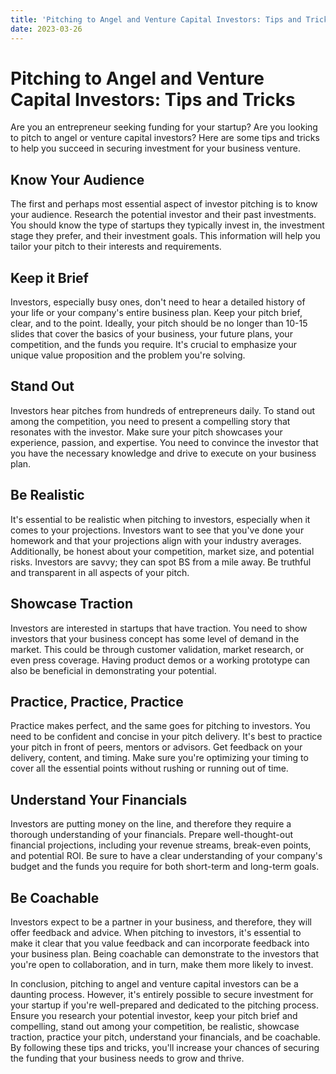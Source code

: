 ```yaml
---
title: 'Pitching to Angel and Venture Capital Investors: Tips and Tricks'
date: 2023-03-26
---
```


# Pitching to Angel and Venture Capital Investors: Tips and Tricks 

Are you an entrepreneur seeking funding for your startup? Are you looking to pitch to angel or venture capital investors? Here are some tips and tricks to help you succeed in securing investment for your business venture.

## Know Your Audience 

The first and perhaps most essential aspect of investor pitching is to know your audience. Research the potential investor and their past investments. You should know the type of startups they typically invest in, the investment stage they prefer, and their investment goals. This information will help you tailor your pitch to their interests and requirements. 

## Keep it Brief 

Investors, especially busy ones, don't need to hear a detailed history of your life or your company's entire business plan. Keep your pitch brief, clear, and to the point. Ideally, your pitch should be no longer than 10-15 slides that cover the basics of your business, your future plans, your competition, and the funds you require. It's crucial to emphasize your unique value proposition and the problem you're solving.

## Stand Out 

Investors hear pitches from hundreds of entrepreneurs daily. To stand out among the competition, you need to present a compelling story that resonates with the investor. Make sure your pitch showcases your experience, passion, and expertise. You need to convince the investor that you have the necessary knowledge and drive to execute on your business plan.

## Be Realistic 

It's essential to be realistic when pitching to investors, especially when it comes to your projections. Investors want to see that you've done your homework and that your projections align with your industry averages. Additionally, be honest about your competition, market size, and potential risks. Investors are savvy; they can spot BS from a mile away. Be truthful and transparent in all aspects of your pitch.

## Showcase Traction 

Investors are interested in startups that have traction. You need to show investors that your business concept has some level of demand in the market. This could be through customer validation, market research, or even press coverage. Having product demos or a working prototype can also be beneficial in demonstrating your potential. 

## Practice, Practice, Practice 

Practice makes perfect, and the same goes for pitching to investors. You need to be confident and concise in your pitch delivery. It's best to practice your pitch in front of peers, mentors or advisors. Get feedback on your delivery, content, and timing. Make sure you're optimizing your timing to cover all the essential points without rushing or running out of time.

## Understand Your Financials 

Investors are putting money on the line, and therefore they require a thorough understanding of your financials. Prepare well-thought-out financial projections, including your revenue streams, break-even points, and potential ROI. Be sure to have a clear understanding of your company's budget and the funds you require for both short-term and long-term goals.

## Be Coachable 

Investors expect to be a partner in your business, and therefore, they will offer feedback and advice. When pitching to investors, it's essential to make it clear that you value feedback and can incorporate feedback into your business plan. Being coachable can demonstrate to the investors that you're open to collaboration, and in turn, make them more likely to invest.

In conclusion, pitching to angel and venture capital investors can be a daunting process. However, it's entirely possible to secure investment for your startup if you're well-prepared and dedicated to the pitching process. Ensure you research your potential investor, keep your pitch brief and compelling, stand out among your competition, be realistic, showcase traction, practice your pitch, understand your financials, and be coachable. By following these tips and tricks, you'll increase your chances of securing the funding that your business needs to grow and thrive.
